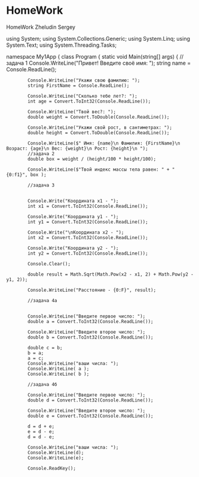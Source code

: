 # HomeWork
HomeWork Zheludin Sergey




using System;
using System.Collections.Generic;
using System.Linq;
using System.Text;
using System.Threading.Tasks;

namespace My1App
{
    class Program
    {
        static void Main(string[] args)
        {
            //задача 1
            Console.WriteLine("Привет! Введите своё имя: ");
            string name = Console.ReadLine();

            Console.WriteLine("Укажи свою фамилию: ");
            string FirstName = Console.ReadLine();

            Console.WriteLine("Сколько тебе лет?: ");
            int age = Convert.ToInt32(Console.ReadLine());

            Console.WriteLine("Твой вес?: ");
            double weight = Convert.ToDouble(Console.ReadLine());

            Console.WriteLine("Укажи свой рост, в сантиметрах: ");
            double height = Convert.ToDouble(Console.ReadLine());

            Console.WriteLine($" Имя: {name}\n Фамилия: {FirstName}\n Возраст: {age}\n Вес: {weight}\n Рост: {height}\n ");
            //задача 2
            double box = weight / (height/100 * height/100);

            Console.WriteLine($"Твой индекс массы тела равен: " + "{0:f1}", box );

            //задача 3


            Console.Write("Координата х1 - ");
            int x1 = Convert.ToInt32(Console.ReadLine());

            Console.Write("Координата y1 - ");
            int y1 = Convert.ToInt32(Console.ReadLine());

            Console.Write("\nКоордината х2 - ");
            int x2 = Convert.ToInt32(Console.ReadLine());

            Console.Write("Координата y2 - ");
            int y2 = Convert.ToInt32(Console.ReadLine());

            Console.Clear();

            double result = Math.Sqrt(Math.Pow(x2 - x1, 2) + Math.Pow(y2 - y1, 2));

            Console.WriteLine("Расстояние - {0:F}", result);

            //задача 4а


            Console.WriteLine("Введите первое число: ");
            double a = Convert.ToInt32(Console.ReadLine());

            Console.WriteLine("Введите второе число: ");
            double b = Convert.ToInt32(Console.ReadLine());

            double c = b;
            b = a;
            a = c;
            Console.WriteLine("ваши числа: ");
            Console.WriteLine( a );
            Console.WriteLine( b );

            //задача 4б

            Console.WriteLine("Введите первое число: ");
            double d = Convert.ToInt32(Console.ReadLine());

            Console.WriteLine("Введите второе число: ");
            double e = Convert.ToInt32(Console.ReadLine());

            d = d + e;
            e = d - e;
            d = d - e;

            Console.WriteLine("ваши числа: ");
            Console.WriteLine(d);
            Console.WriteLine(e);

            Console.ReadKey();


